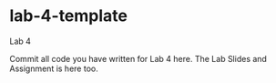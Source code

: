 # lab-4-template
Lab 4

Commit all code you have written for Lab 4 here. 
The Lab Slides and Assignment is here too.
